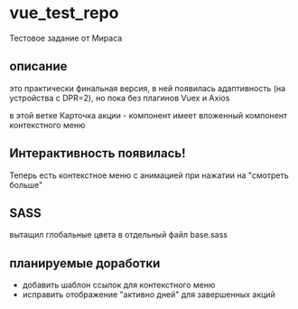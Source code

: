 # vue_test_repo
Тестовое задание от Мираса

## описание
это практически финальная версия, в ней появилась адаптивность (на устройства c DPR=2), но пока без плагинов Vuex и Axios

в этой ветке Карточка акции - компонент имеет вложенный компонент контекстного меню


## Интерактивность появилась!
Теперь есть контекстное меню с анимацией при нажатии на "смотреть больше"

## SASS
вытащил глобальные цвета в отдельный файл base.sass

## планируемые доработки
- добавить шаблон ссылок для контекстного меню
- исправить отображение "активно дней" для завершенных акций
